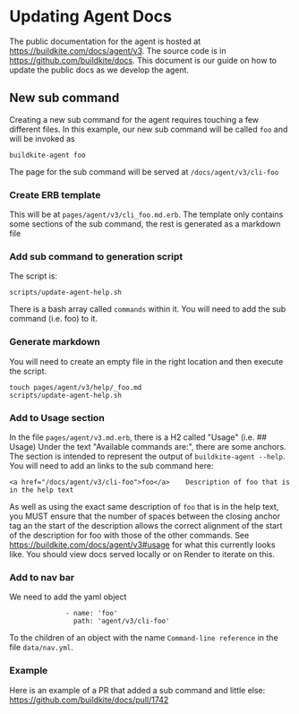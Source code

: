 <!-- This doc is copied from the Buildkite engineering handbook, and is copied here so that it can be consumed by the public -->

# Updating Agent Docs

The public documentation for the agent is hosted at https://buildkite.com/docs/agent/v3. The source code is in https://github.com/buildkite/docs. This document is our guide on how to update the public docs as we develop the agent.

## New sub command

Creating a new sub command for the agent requires touching a few different files. In this example, our new sub command will be called `foo` and will be invoked as

```
buildkite-agent foo
```

The page for the sub command will be served at `/docs/agent/v3/cli-foo`

### Create ERB template

This will be at `pages/agent/v3/cli_foo.md.erb`. The template only contains some sections of the sub command, the rest is generated as a markdown file

### Add sub command to generation script

The script is:

```
scripts/update-agent-help.sh
```

There is a bash array called `commands` within it. You will need to add the sub command (i.e. foo) to it.

### Generate markdown

You will need to create an empty file in the right location and then execute the script.

```
touch pages/agent/v3/help/_foo.md
scripts/update-agent-help.sh
```

### Add to Usage section

In the file `pages/agent/v3.md.erb`, there is a H2 called "Usage" (i.e. ## Usage)
Under the text "Available commands are:", there are some anchors. The section is intended to represent the output of `buildkite-agent --help`. You will need to add an links to the sub command here:

```
<a href="/docs/agent/v3/cli-foo">foo</a>    Description of foo that is in the help text
```

As well as using the exact same description of `foo` that is in the help text, you MUST ensure that the number of spaces between the closing anchor tag an the start of the description allows the correct alignment of the start of the description for foo with those of the other commands. See https://buildkite.com/docs/agent/v3#usage for what this currently looks like. You should view docs served locally or on Render to iterate on this.

### Add to nav bar

We need to add the yaml object

```
              - name: 'foo'
                path: 'agent/v3/cli-foo'
```

To the children of an object with the name `Command-line reference` in the file `data/nav.yml`.

### Example

Here is an example of a PR that added a sub command and little else: https://github.com/buildkite/docs/pull/1742
